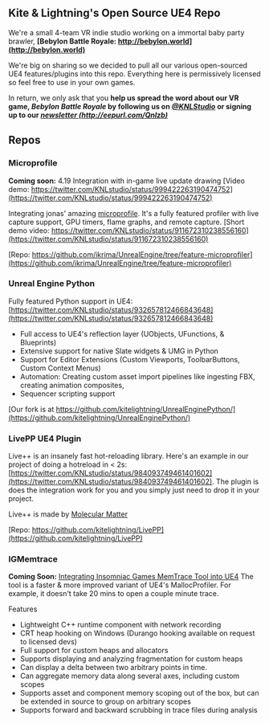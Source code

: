 ## Kite & Lightning's Open Source UE4 Repo

We're a small 4-team VR indie studio working on a immortal baby party brawler, **[Bebylon Battle Royale: http://bebylon.world](http://bebylon.world)**

We're big on sharing so we decided to pull all our various open-sourced UE4 features/plugins into this repo. Everything here is permissively licensed so feel free to use in your own games.

In return, we only ask that you **help us spread the word about our VR game, *Bebylon Battle Royale* by following us on *[@KNLStudio](https://twitter.com/knlstudio/)* or signing up to our *[newsletter (http://eepurl.com/Qnlzb)](http://eepurl.com/Qnlzb)***

Repos
--------

### Microprofile
**Coming soon:** 4.19 Integration with in-game live update drawing [Video demo: https://twitter.com/KNLstudio/status/999422263190474752](https://twitter.com/KNLstudio/status/999422263190474752)

Integrating jonas' amazing [microprofile](https://github.com/jonasmr/microprofile). It's a fully featured profiler with live capture support, GPU timers, flame graphs, and remote capture. [Short demo video: https://twitter.com/KNLstudio/status/911672310238556160](https://twitter.com/KNLstudio/status/911672310238556160)

[Repo: https://github.com/ikrima/UnrealEngine/tree/feature-microprofiler](https://github.com/ikrima/UnrealEngine/tree/feature-microprofiler)


### Unreal Engine Python
Fully featured Python support in UE4: [https://twitter.com/KNLstudio/status/932657812466843648](https://twitter.com/KNLstudio/status/932657812466843648)
- Full access to UE4's reflection layer (UObjects, UFunctions, & Blueprints)
- Extensive support for native Slate widgets & UMG in Python
- Support for Editor Extensions (Custom Viewports, ToolbarButtons, Custom Context Menus)
- Automation: Creating custom asset import pipelines like ingesting FBX, creating animation composites,
- Sequencer scripting support

[Our fork is at https://github.com/kitelightning/UnrealEnginePython/](https://github.com/kitelightning/UnrealEnginePython/)


### LivePP UE4 Plugin
Live++ is an insanely fast hot-reloading library. Here's an example in our project of doing a hotreload in < 2s: [https://twitter.com/KNLstudio/status/984093749461401602](https://twitter.com/KNLstudio/status/984093749461401602). The plugin is does the integration work for you and you simply just need to drop it in your project. 

Live++ is made by [Molecular Matter](https://molecular-matters.com/products_livepp.html)

[Repo: https://github.com/kitelightning/LivePP](https://github.com/kitelightning/LivePP)


### IGMemtrace
**Coming Soon:** [Integrating Insomniac Games MemTrace Tool into UE4](https://github.com/deplinenoise/ig-memtrace)
The tool is a faster & more improved variant of UE4's MallocProfiler. For example, it doesn't take 20 mins to open a couple minute trace.

Features 
- Lightweight C++ runtime component with network recording
- CRT heap hooking on Windows (Durango hooking available on request to licensed devs)
- Full support for custom heaps and allocators
- Supports displaying and analyzing fragmentation for custom heaps
- Can display a delta between two arbitrary points in time.
- Can aggregate memory data along several axes, including custom scopes
- Supports asset and component memory scoping out of the box, but can be
  extended in source to group on arbitrary scopes
- Supports forward and backward scrubbing in trace files during analysis
